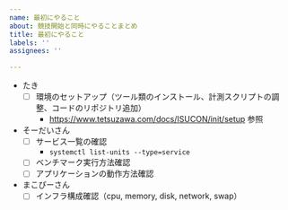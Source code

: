 ```yaml
---
name: 最初にやること
about: 競技開始と同時にやることまとめ
title: 最初にやること
labels: ''
assignees: ''

---
```


- たき
  - [ ] 環境のセットアップ（ツール類のインストール、計測スクリプトの調整、コードのリポジトリ追加）
    - https://www.tetsuzawa.com/docs/ISUCON/init/setup 参照
- そーだいさん
  - [ ] サービス一覧の確認
    - `systemctl list-units --type=service`
  - [ ] ベンチマーク実行方法確認
  - [ ] アプリケーションの動作方法確認
- まこぴーさん
  - [ ] インフラ構成確認（cpu, memory, disk, network, swap）
